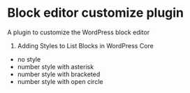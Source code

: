 # Block editor customize plugin
A plugin to customize the WordPress block editor

1. Adding Styles to List Blocks in WordPress Core
* no style
* number style with asterisk
* number style with bracketed
* number style with open circle
